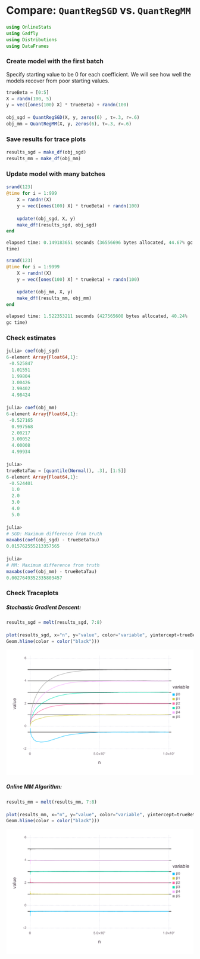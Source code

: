 
# Compare: `QuantRegSGD` vs. `QuantRegMM`


````julia
using OnlineStats
using Gadfly
using Distributions
using DataFrames
````





### Create model with the first batch

Specify starting value to be 0 for each coefficient.  We will see how well the models recover from poor starting values.

````julia
trueBeta = [0:5]
X = randn(100, 5)
y = vec([ones(100) X] * trueBeta) + randn(100)

obj_sgd = QuantRegSGD(X, y, zeros(6) , τ=.3, r=.6)
obj_mm = QuantRegMM(X, y, zeros(6), τ=.3, r=.6)
````





### Save results for trace plots
````julia
results_sgd = make_df(obj_sgd)
results_mm = make_df(obj_mm)
````





### Update model with many batches
````julia
srand(123)
@time for i = 1:999
	X = randn!(X)
    y = vec([ones(100) X] * trueBeta) + randn(100)

    update!(obj_sgd, X, y)
    make_df!(results_sgd, obj_sgd)
end
````


````julia
elapsed time: 0.149183651 seconds (36556696 bytes allocated, 44.67% gc
time)
````




````julia
srand(123)
@time for i = 1:9999
	X = randn!(X)
    y = vec([ones(100) X] * trueBeta) + randn(100)

    update!(obj_mm, X, y)
    make_df!(results_mm, obj_mm)
end
````


````julia
elapsed time: 1.522353211 seconds (427565608 bytes allocated, 40.24%
gc time)
````





### Check estimates
````julia
julia> coef(obj_sgd)
6-element Array{Float64,1}:
 -0.525847
  1.01551 
  1.99804 
  3.00426 
  3.99402 
  4.98424 

julia> coef(obj_mm)
6-element Array{Float64,1}:
 -0.527165
  0.997568
  2.00217 
  3.00052 
  4.00008 
  4.99934 

julia> 
trueBetaTau = [quantile(Normal(), .3), [1:5]]
6-element Array{Float64,1}:
 -0.524401
  1.0     
  2.0     
  3.0     
  4.0     
  5.0     

julia> 
# SGD: Maximum difference from truth
maxabs(coef(obj_sgd) - trueBetaTau)
0.015762555213357565

julia> 
# MM: Maximum difference from truth
maxabs(coef(obj_mm) - trueBetaTau)
0.0027649352335803457

````





### Check Traceplots

##### Stochastic Gradient Descent:
````julia
results_sgd = melt(results_sgd, 7:8)

plot(results_sgd, x="n", y="value", color="variable", yintercept=trueBetaTau, Geom.line,
Geom.hline(color = color("black")))
````


![](figures/quantregcompare_7_1.png)



##### Online MM Algorithm:
````julia
results_mm = melt(results_mm, 7:8)

plot(results_mm, x="n", y="value", color="variable", yintercept=trueBetaTau, Geom.line,
Geom.hline(color = color("black")))
````


![](figures/quantregcompare_8_1.png)



